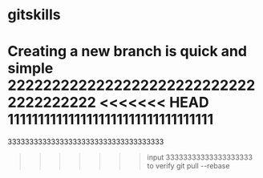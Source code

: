 # gitskills
Creating a new branch is quick and simple
22222222222222222222222222222222222222
<<<<<<< HEAD
1111111111111111111111111111111111
=======
333333333333333333333333333333333333
>>>>>>> input 33333333333333333333 to verify git pull --rebase
